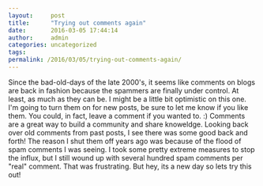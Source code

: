 ```yaml
---
layout:     post
title:      "Trying out comments again"
date:       2016-03-05 17:44:14
author:     admin
categories: uncategorized
tags:  
permalink: /2016/03/05/trying-out-comments-again/
---
```

Since the bad-old-days of the late 2000's, it seems like comments on blogs are back in fashion because the spammers are finally under control. At least, as much as they can be. I might be a little bit optimistic on this one. I'm going to turn them on for new posts, be sure to let me know if you like them. You could, in fact, leave a comment if you wanted to. :) Comments are a great way to build a community and share knoweldge. Looking back over old comments from past posts, I see there was some good back and forth! The reason I shut them off years ago was because of the flood of spam comments I was seeing. I took some pretty extreme measures to stop the influx, but I still wound up with several hundred spam comments per "real" comment. That was frustrating. But hey, its a new day so lets try this out!
